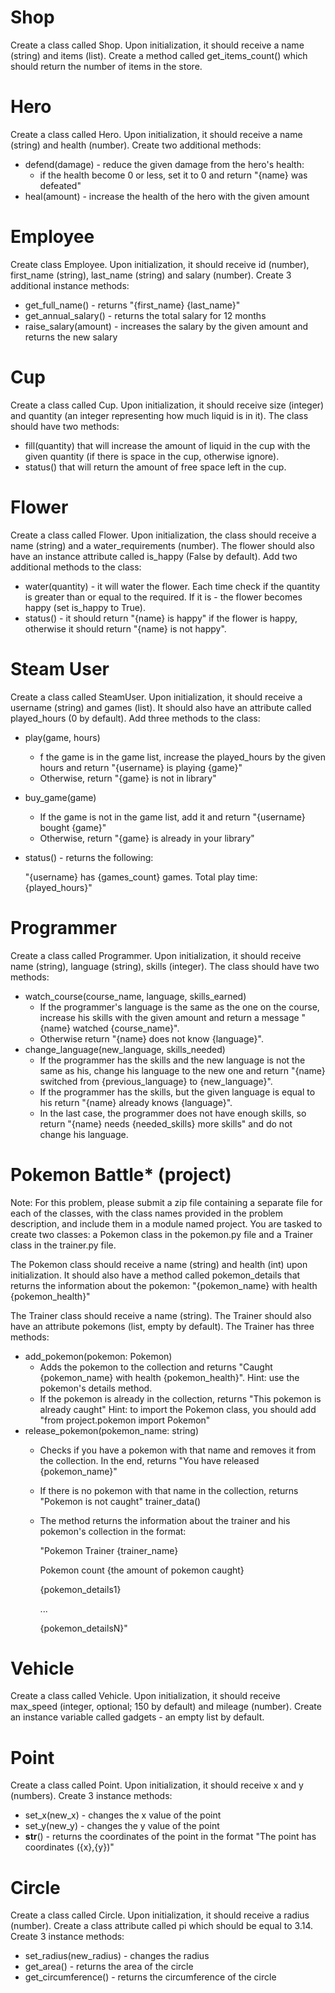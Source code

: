 # Shop
Create a class called Shop. Upon initialization, it should receive a name (string) and items (list). Create a method called get_items_count() which should return the number of items in the store.

# Hero
Create a class called Hero. Upon initialization, it should receive a name (string) and health (number). Create two additional methods:
- defend(damage) - reduce the given damage from the hero's health:
    - if the health become 0 or less, set it to 0 and return "{name} was defeated"
- heal(amount) - increase the health of the hero with the given amount


# Employee
Create class Employee. Upon initialization, it should receive id (number), first_name (string), last_name (string) and salary (number).
Create 3 additional instance methods:
- get_full_name() - returns "{first_name} {last_name}"
- get_annual_salary() - returns the total salary for 12 months
- raise_salary(amount) - increases the salary by the given amount and returns the new salary


# Cup
Create a class called Cup. Upon initialization, it should receive size (integer) and quantity (an integer representing how much liquid is in it).
The class should have two methods:
- fill(quantity) that will increase the amount of liquid in the cup with the given quantity (if there is space in the cup, otherwise ignore).
- status() that will return the amount of free space left in the cup.


# Flower
Create a class called Flower. Upon initialization, the class should receive a name (string) and a water_requirements (number). The flower should also have an instance attribute called is_happy (False by default).
Add two additional methods to the class:
- water(quantity) - it will water the flower. Each time check if the quantity is greater than or equal to the required. If it is - the flower becomes happy (set is_happy to True).
- status() - it should return "{name} is happy" if the flower is happy, otherwise it should return "{name} is not happy".


# Steam User
Create a class called SteamUser. Upon initialization, it should receive a username (string) and games (list). It should also have an attribute called played_hours (0 by default). Add three methods to the class:
- play(game, hours)
    - f the game is in the game list, increase the played_hours by the given hours and return "{username} is playing {game}"
    - Otherwise, return "{game} is not in library"
- buy_game(game)
    - If the game is not in the game list, add it and return "{username} bought {game}"
    - Otherwise, return "{game} is already in your library"
- status() - returns the following:

    "{username} has {games_count} games. Total play time: {played_hours}"


# Programmer
Create a class called Programmer. Upon initialization, it should receive name (string), language (string), skills (integer). The class should have two methods:
- watch_course(course_name, language, skills_earned)
    - If the programmer's language is the same as the one on the course, increase his skills with the given amount and return a message "{name} watched {course_name}".
    - Otherwise return "{name} does not know {language}".
- change_language(new_language, skills_needed) 
    - If the programmer has the skills and the new language is not the same as his, change his language to the new one and return "{name} switched from {previous_language} to {new_language}".
    - If the programmer has the skills, but the given language is equal to his return "{name} already knows {language}".
    - In the last case, the programmer does not have enough skills, so return "{name} needs {needed_skills} more skills" and do not change his language.


# Pokemon Battle* (project)
Note: For this problem, please submit a zip file containing a separate file for each of the classes, with the class names provided in the problem description, and include them in a module named project.
You are tasked to create two classes: a Pokemon class in the pokemon.py file and a Trainer class in the trainer.py file. 

The Pokemon class should receive a name (string) and health (int) upon initialization. It should also have a method called pokemon_details that returns the information about the pokemon: "{pokemon_name} with health {pokemon_health}"

The Trainer class should receive a name (string). The Trainer should also have an attribute pokemons (list, empty by default). The Trainer has three methods:
- add_pokemon(pokemon: Pokemon)
    - Adds the pokemon to the collection and returns "Caught {pokemon_name} with health {pokemon_health}". Hint: use the pokemon's details method.
    - If the pokemon is already in the collection, returns "This pokemon is already caught"
    Hint: to import the Pokemon class, you should add "from project.pokemon import Pokemon"
- release_pokemon(pokemon_name: string) 
    - Checks if you have a pokemon with that name and removes it from the collection. In the end, returns "You have released {pokemon_name}"
    - If there is no pokemon with that name in the collection, returns "Pokemon is not caught"
trainer_data()
    - The method returns the information about the trainer and his pokemon's collection in the format:

        "Pokemon Trainer {trainer_name}

        Pokemon count {the amount of pokemon caught}

        {pokemon_details1}

        ...

        {pokemon_detailsN}"


# Vehicle
Create a class called Vehicle. Upon initialization, it should receive max_speed (integer, optional; 150 by default) and mileage (number). Create an instance variable called gadgets - an empty list by default.


# Point
Create a class called Point. Upon initialization, it should receive x and y (numbers). Create 3 instance methods:
- set_x(new_x) - changes the x value of the point
- set_y(new_y) - changes the y value of the point
- __str__() - returns the coordinates of the point in the format "The point has coordinates ({x},{y})"


# Circle
Create a class called Circle. Upon initialization, it should receive a radius (number). Create a class attribute called pi which should be equal to 3.14. Create 3 instance methods:
- set_radius(new_radius) - changes the radius
- get_area() - returns the area of the circle
- get_circumference() - returns the circumference of the circle
